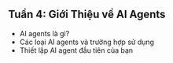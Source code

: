 ## Tuần 4: Giới Thiệu về AI Agents
- AI agents là gì?
- Các loại AI agents và trường hợp sử dụng
- Thiết lập AI agent đầu tiên của bạn